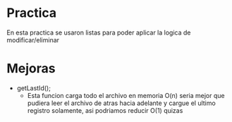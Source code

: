 # Practica

En esta practica se usaron listas para poder aplicar la logica de modificar/eliminar

# Mejoras

- getLastId();
  - Esta funcion carga todo el archivo en memoria O(n) seria mejor que pudiera leer el archivo de atras hacia adelante y cargue el ultimo registro solamente, asi podriamos reducir O(1) quizas
